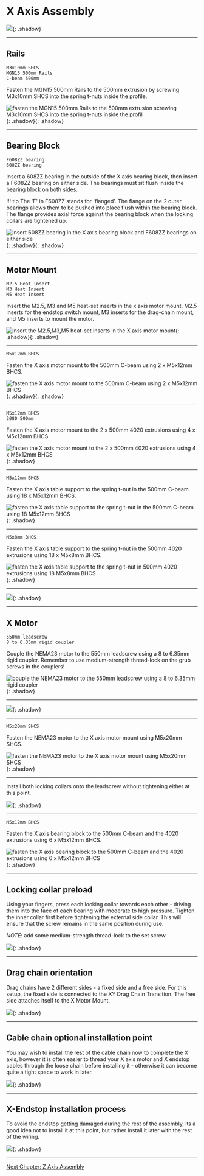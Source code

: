 # X Axis Assembly

![](../img/x_axis_assembly/x_axis_assembly.png){: .shadow}

---
## Rails

```
M3x10mm SHCS
MGN15 500mm Rails
C-beam 500mm
```

Fasten the MGN15 500mm Rails to the 500mm extrusion by screwing M3x10mm SHCS into the spring t-nuts inside the profile.

![fasten the MGN15 500mm Rails to the 500mm extrusion screwing M3x10mm SHCS into the spring t-nuts inside the profil](../img/x_axis_assembly/y_axis_step_27.png){: .shadow}{: .shadow}

---
## Bearing Block
```
F608ZZ bearing
608ZZ bearing
```

Insert a 608ZZ bearing in the outside  of the X axis bearing block, then insert a F608ZZ bearing on either side. The bearings must sit flush inside the bearing block on both sides.

!!! tip
    The 'F' in F608ZZ stands for 'flanged'. The flange on the 2 outer bearings allows
    them to be pushed into place flush within the bearing block. The flange provides axial
    force against the bearing block when the locking collars are tightened up.

![insert 608ZZ bearing in the X axis bearing block and F608ZZ bearings on either side](../img/x_axis_assembly/y_axis_step_28.png){: .shadow}{: .shadow}

---
## Motor Mount

```
M2.5 Heat Insert
M3 Heat Insert
M5 Heat Insert
```

Insert the M2.5, M3 and M5 heat-set inserts in the x axis motor mount. M2.5 inserts for the endstop switch mount, M3 inserts for the drag-chain mount, and M5 inserts to mount the motor.

![insert the M2.5,M3,M5 heat-set inserts in the X axis motor mount](../img/x_axis_assembly/y_axis_step_29.png){: .shadow}{: .shadow}

---

```
M5x12mm BHCS
```

Fasten the X axis motor mount to the 500mm C-beam using 2 x M5x12mm BHCS.

![fasten the X axis motor mount to the 500mm C-beam using 2 x M5x12mm BHCS](../img/x_axis_assembly/y_axis_step_30.png){: .shadow}{: .shadow}

---
```
M5x12mm BHCS
2080 500mm
```

Fasten the X axis motor mount to the 2 x 500mm 4020 extrusions using 4 x M5x12mm BHCS.

![fasten the X axis motor mount to the 2 x 500mm 4020 extrusions using 4 x M5x12mm BHCS](../img/x_axis_assembly/y_axis_step_31.png){: .shadow}

---

```
M5x12mm BHCS
```

Fasten the X axis table support to the spring t-nut in the 500mm C-beam using 18 x M5x12mm BHCS.

![fasten the X axis table support to the spring t-nut in the 500mm C-beam using 18 M5x12mm BHCS](../img/x_axis_assembly/y_axis_step_32.png){: .shadow}

---
```
M5x8mm BHCS
```

Fasten the X axis table support to the spring t-nut in the 500mm 4020 extrusions using 18 x M5x8mm BHCS.

![fasten the X axis table support to the spring t-nut in 500mm 4020 extrusions using 18 M5x8mm BHCS](../img/x_axis_assembly/y_axis_step_32.png){: .shadow}

---

![](../img/x_axis_assembly/y_axis_step_34_1.png){: .shadow}

---

## X Motor

```
550mm leadscrew
8 to 6.35mm rigid coupler
```

Couple the NEMA23 motor to the 550mm leadscrew using a 8 to 6.35mm rigid coupler. Remember to use medium-strength thread-lock on the grub screws in the couplers!

<!-- This image is reused from the y axis assembly on purpose -->
![couple the NEMA23 motor to the 550mm leadscrew using a 8 to 6.35mm rigid coupler](../img/y_axis_assembly/y_axis_step_11.png){: .shadow}

---

![](../img/x_axis_assembly/y_axis_step_35.png){: .shadow}

---
```
M5x20mm SHCS
```

Fasten the NEMA23 motor to the X axis motor mount using M5x20mm SHCS.

![fasten the NEMA23 motor to the X axis motor mount using M5x20mm SHCS](../img/x_axis_assembly/y_axis_step_36.png){: .shadow}

---

Install both locking collars onto the leadscrew without tightening either at this point.

![](../img/x_axis_assembly/y_axis_step_38_2.png){: .shadow}

---

```
M5x12mm BHCS
```

Fasten the X axis bearing block to the 500mm C-beam and the 4020 extrusions using 6 x M5x12mm BHCS.

![fasten the X axis bearing block to the 500mm C-beam and the 4020 extrusions using 6 x M5x12mm BHCS](../img/x_axis_assembly/y_axis_step_38.png){: .shadow}

---

## Locking collar preload

Using your fingers, press each locking collar towards each other - driving them into the face of each bearing with moderate to high pressure. Tighten the inner collar first before tightening the external side collar. This will ensure that the screw remains in the same position during use.

_NOTE_: add some medium-strength thread-lock to the set screw.

![](../img/x_axis_assembly/y_axis_step_38_2.png){: .shadow}

---

## Drag chain orientation

Drag chains have 2 different sides - a fixed side and a free side. For this setup, the fixed side is connected to the XY Drag Chain Transition. The free side attaches itself to the X Motor Mount.

![](../img/x_axis_assembly/y_axis_step_39.png){: .shadow}

---

## Cable chain optional installation point

You may wish to install the rest of the cable chain now to complete the X axis, however it is often easier to thread your X axis motor and X endstop cables through the loose chain before installing it - otherwise it can become quite a tight space to work in later.

![](../img/x_axis_assembly/y_axis_step_40.png){: .shadow}

---

## X-Endstop installation process

To avoid the endstop getting damaged during the rest of the assembly, its a good idea not to install it at this point, but rather install it later with the rest of the wiring.

![](../img/x_axis_assembly/y_axis_step_41.png){: .shadow}

---

[Next Chapter: Z Axis Assembly](./z_axis_assembly.md)
